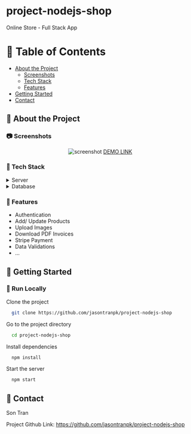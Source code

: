 # project-nodejs-shop
Online Store - Full Stack App

<!-- Table of Contents -->
# :notebook_with_decorative_cover: Table of Contents

- [About the Project](#star2-about-the-project)
  * [Screenshots](#camera-screenshots)
  * [Tech Stack](#space_invader-tech-stack)
  * [Features](#dart-features)
- [Getting Started](#toolbox-getting-started)
- [Contact](#handshake-contact)

  

<!-- About the Project -->
## :star2: About the Project


<!-- Screenshots -->
### :camera: Screenshots

<div align="center"> 
  <img src="https://user-images.githubusercontent.com/62680684/203266448-c30b9945-3598-432f-bd3b-ec5338a943bc.png" alt="screenshot" />
  <a href="https://nodejs-shop-sv.herokuapp.com/"> DEMO LINK </a>
</div>


<!-- TechStack -->
### :space_invader: Tech Stack

<details>
  <summary>Server</summary>
  <ul>
    <li><a href="https://nodejs.org/en/">NodeJS (MVC)</a></li>
    <li><a href="https://expressjs.com/">Express.js</a></li>
    <li><a href="https://jwt.io/">JWT</a></li>
    <li><a href="https://ejs.co/">EJS engine</a></li>
  </ul>
</details>

<details>
<summary>Database</summary>
  <ul>
    <li><a href="https://www.mongodb.com/">MongoDB</a></li>
    <li><a href="https://mongoosejs.com/">Mongoose</a></li>
  </ul>
</details>


<!-- Features -->
### :dart: Features

- Authentication
- Add/ Update Products
- Upload Images
- Download PDF Invoices
- Stripe Payment
- Data Validations
- ...

<!-- Getting Started -->
## 	:toolbox: Getting Started

<!-- Prerequisites -->

<!-- Run Locally -->
### :running: Run Locally

Clone the project

```bash
  git clone https://github.com/jasontranpk/project-nodejs-shop
```

Go to the project directory

```bash
  cd project-nodejs-shop
```

Install dependencies

```bash
  npm install
```

Start the server

```bash
  npm start
```

<!-- Contact -->
## :handshake: Contact

Son Tran

Project Github Link: <a href="https://github.com/jasontranpk/project-nodejs-shop">https://github.com/jasontranpk/project-nodejs-shop</a>
